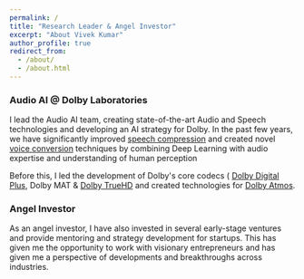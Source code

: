 ```yaml
---
permalink: /
title: "Research Leader & Angel Investor"
excerpt: "About Vivek Kumar"
author_profile: true
redirect_from: 
  - /about/
  - /about.html
---
```


### Audio AI @ Dolby Laboratories
I lead the Audio AI team, creating state-of-the-art Audio and Speech technologies and developing an AI strategy for Dolby. In the past few years, we have significantly improved [speech compression](https://arxiv.org/abs/1811.03021) and created novel [voice conversion](https://www.isca-speech.org/archive/Interspeech_2018/abstracts/1121.html) techniques by combining Deep Learning with audio expertise and understanding of human perception

Before this, I led the development of Dolby's core codecs ( [Dolby Digital  Plus](https://www.dolby.com/us/en/technologies/dolby-digital-plus.html), Dolby MAT & [Dolby TrueHD](https://www.dolby.com/us/en/technologies/dolby-truehd.html] ) and created technologies for [Dolby Atmos](https://www.dolby.com/us/en/technologies/home/dolby-atmos.html). 

### Angel Investor
As an angel investor, I have also invested in several early-stage ventures and provide mentoring and strategy development for startups. This has given me the opportunity to work with visionary entrepreneurs and has given me a  perspective of developments and breakthroughs across industries.  